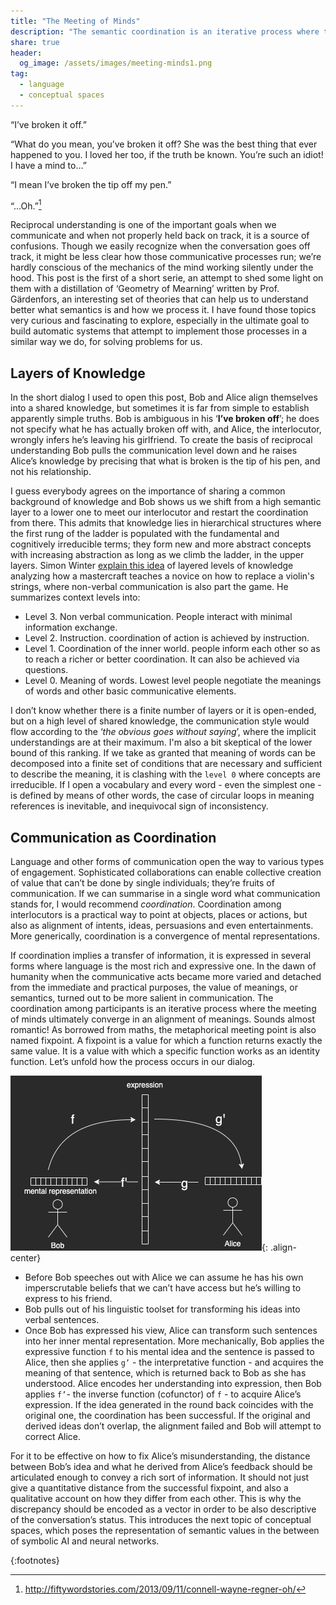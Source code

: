 ```yaml
---
title: "The Meeting of Minds"
description: "The semantic coordination is an iterative process where the meeting of minds ultimately converge in an alignment of meanings. This is post has been inspired by the book Geometry of Mearning written by Prof. Gärdenfors"
share: true
header:
  og_image: /assets/images/meeting-minds1.png
tag:
  - language
  - conceptual spaces
---
```

“I’ve broken it off.”

“What do you mean, you’ve broken it off? She was the best thing that ever happened to you. I loved her too, if the truth be known. You’re such an idiot! I have a mind to…”

“I mean I’ve broken the tip off my pen.”

“…Oh.”[^1]

Reciprocal understanding is one of the important goals when we communicate and when not properly held back on track, it is a source of confusions. Though we easily recognize when the conversation goes off track, it might be less clear how those communicative processes run; we’re hardly conscious of the mechanics of the mind working silently under the hood. This post is the first of a short serie, an attempt to shed some light on them with a distillation of ‘Geometry of Mearning’ written by Prof. Gärdenfors, an interesting set of theories that can help us to understand better what semantics is and how we process it. I have found those topics very curious and fascinating to explore, especially in the ultimate goal to build automatic systems that attempt to implement those processes in a similar way we do, for solving problems for us.

## Layers of Knowledge
In the short dialog I used to open this post, Bob and Alice align themselves into a shared knowledge, but sometimes it is far from simple to establish apparently simple truths. Bob is ambiguous in his ‘**I’ve broken off**’; he does not specify what he has actually broken off with, and Alice, the interlocutor, wrongly infers he’s leaving his girlfriend. To create the basis of reciprocal understanding Bob pulls the communication level down and he raises Alice’s knowledge by precising that what is broken is the tip of his pen, and not his relationship. 

I guess everybody agrees on the importance of sharing a common background of knowledge and Bob shows us we shift from a high semantic layer to a lower one to meet our interlocutor and restart the coordination from there. This admits that knowledge lies in hierarchical structures where the first rung of the ladder is populated with the fundamental and cognitively irreducible terms; they form new and more abstract concepts with increasing abstraction as long as we climb the ladder, in the upper layers. Simon Winter [explain this idea](http://simonwinter.se/avhandling/intro.html) of layered levels of knowledge analyzing how a mastercraft teaches a novice on how to replace a violin's strings, where non-verbal communication is also part the game. He summarizes context levels into:

- Level 3. Non verbal communication. People interact with minimal information exchange.
- Level 2. Instruction. coordination of action is achieved by instruction.
- Level 1. Coordination of the inner world. people inform each other so as to reach a richer or better coordination. It can also be achieved via questions.
- Level 0. Meaning of words. Lowest level people negotiate the meanings of words and other basic communicative elements.

I don’t know whether there is a finite number of layers or it is open-ended, but on a high level of shared knowledge, the communication style would flow according to the ‘_the obvious goes without saying_’, where the implicit understandings are at their maximum. I'm also a bit skeptical of the lower bound of this ranking. If we take as granted that meaning of words can be decomposed into a finite set of conditions that are necessary and sufficient to describe the meaning, it is clashing with the `level 0` where concepts are irreducible. If I open a vocabulary and every word - even the simplest one - is defined by means of other words, the case of circular loops in meaning references is inevitable, and inequivocal sign of inconsistency. 


## Communication as Coordination
Language and other forms of communication open the way to various types of engagement. Sophisticated collaborations can enable collective creation of value that can’t be done by single individuals; they’re fruits of communication. If we can summarise in a single word what communication stands for, I would recommend _coordination_. Coordination among interlocutors is a practical way to point at objects, places or actions, but also as alignment of intents, ideas, persuasions and even entertainments. More generically, coordination is a convergence of mental representations.

If coordination implies a transfer of information, it is expressed in several forms where language is the most rich and expressive one. In the dawn of humanity when the communicative acts became more varied and detached from the immediate and practical purposes, the value of meanings, or semantics, turned out to be more salient in communication. The coordination among participants is an iterative process where the meeting of minds ultimately converge in an alignment of meanings. Sounds almost romantic! As borrowed from maths, the metaphorical meeting point is also named fixpoint. A fixpoint is a value for which a function returns exactly the same value. It is a value with which a specific function works as an identity function. Let’s unfold how the process occurs in our dialog.

![image-center](/assets/images/meeting-minds.png){: .align-center}

- Before Bob speeches out with Alice we can assume he has his own imperscrutable beliefs that we can’t have access but he’s willing to express to his friend. 
- Bob pulls out of his linguistic toolset for transforming his ideas into verbal sentences.  
- Once Bob has expressed his view, Alice can transform such sentences into her inner mental representation.
More mechanically, Bob applies the expressive function `f` to his mental idea and the sentence is passed to Alice, then she applies `g’` - the interpretative function  - and acquires the meaning of that sentence, which is returned back to Bob as she has understood. Alice encodes her understanding into expression, then Bob applies `f’`-  the inverse function (cofunctor) of `f` - to acquire Alice’s expression. If the idea generated in the round back coincides with the original one, the coordination has been successful. If the original and derived ideas don’t overlap, the alignment failed and Bob will attempt to correct Alice.

For it to be effective on how to fix Alice’s misunderstanding, the distance between Bob’s idea and what he derived from Alice’s feedback should be articulated enough to convey a rich sort of information. It should not just give a quantitative distance from the successful fixpoint, and also a qualitative account on how they differ from each other. This is why the discrepancy should be encoded as a vector in order to be also descriptive of the conversation’s status. This introduces the next topic of conceptual spaces, which poses the representation of semantic values in the between of symbolic AI and neural networks.


{:footnotes}
[^1]: http://fiftywordstories.com/2013/09/11/connell-wayne-regner-oh/ 
